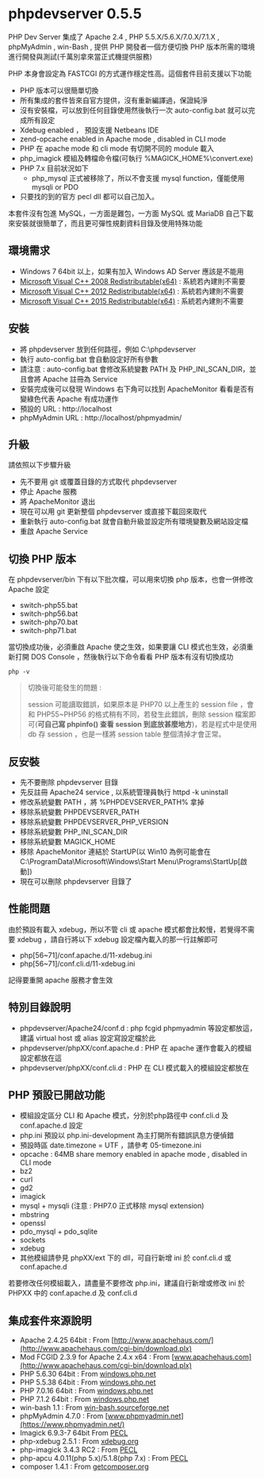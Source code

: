 phpdevserver 0.5.5
==================

PHP Dev Server 集成了 Apache 2.4 , PHP 5.5.X/5.6.X/7.0.X/7.1.X , phpMyAdmin , win-Bash , 提供 PHP 開發者一個方便切換 PHP 版本所需的環境進行開發與測試(千萬別拿來當正式機提供服務)

PHP 本身會設定為 FASTCGI 的方式運作穩定性高。這個套件目前支援以下功能

- PHP 版本可以很簡單切換
- 所有集成的套件皆來自官方提供，沒有重新編譯過，保證純淨
- 沒有安裝檔，可以放到任何目錄使用然後執行一次 auto-config.bat 就可以完成所有設定
- Xdebug enabled ， 預設支援 Netbeans IDE
- zend-opcache enabled in Apache mode , disabled in CLI mode
- PHP 在 apache mode 和 cli mode 有切開不同的 module 載入
- php\_imagick 模組及轉檔命令檔(可執行 %MAGICK\_HOME%\convert.exe)
- PHP 7.x 目前狀況如下
  - php_mysql 正式被移除了，所以不會支援 mysql function，僅能使用 mysqli or PDO
- 只要找的到的官方 pecl dll 都可以自己加入。 



本套件沒有包進 MySQL，一方面是難包，一方面 MySQL 或 MariaDB 自己下載來安裝就很簡單了，而且更可彈性規劃資料目錄及使用特殊功能

## 環境需求 ##

- Windows 7 64bit 以上，如果有加入 Windows AD Server 應該是不能用
- [Microsoft Visual C++ 2008 Redistributable(x64)](https://www.microsoft.com/zh-tw/download/details.aspx?id=2092) : 系統若內建則不需要
- [Microsoft Visual C++ 2012 Redistributable(x64)](https://www.microsoft.com/zh-TW/download/details.aspx?id=30679) : 系統若內建則不需要
- [Microsoft Visual C++ 2015 Redistributable(x64)](https://www.microsoft.com/en-us/download/details.aspx?id=48145) : 系統若內建則不需要

## 安裝 ##

- 將 phpdevserver 放到任何路徑，例如 C:\phpdevserver
- 執行 auto-config.bat 會自動設定好所有參數
- 請注意 : auto-config.bat 會修改系統變數 PATH 及 PHP\_INI\_SCAN\_DIR，並且會將 Apache 註冊為 Service
- 安裝完成後可以發現 Windows 右下角可以找到 ApacheMonitor 看看是否有變綠色代表 Apache 有成功運作
- 預設的 URL : http://localhost
- phpMyAdmin URL : http://localhost/phpmyadmin/

## 升級 ##

請依照以下步驟升級

- 先不要用 git 或覆蓋目錄的方式取代 phpdevserver
- 停止 Apache 服務
- 將 ApacheMonitor 退出
- 現在可以用 git 更新整個 phpdevserver 或直接下載回來取代
- 重新執行 auto-config.bat 就會自動升級並設定所有環境變數及網站設定檔
- 重啟 Apache Service


## 切換 PHP 版本 ##

在 phpdevserver/bin 下有以下批次檔，可以用來切換 php 版本，也會一併修改 Apache 設定

- switch-php55.bat
- switch-php56.bat
- switch-php70.bat
- switch-php71.bat

當切換成功後，必須重啟 Apache 使之生效，如果要讓 CLI 模式也生效，必須重新打開 DOS Console ，然後執行以下命令看看 PHP 版本有沒有切換成功

~~~
php -v
~~~

> 切換後可能發生的問題 :
> 
> session 可能讀取錯誤，如果原本是 PHP70 以上產生的 session file ，會和 PHP55~PHP56 的格式稍有不同，若發生此錯誤，刪除 session 檔案即可(**可自己寫 phpinfo() 查看 session 到底放甚麼地方**)，若是程式中是使用 db 存 session ，也是一樣將 session table 整個清掉才會正常。



## 反安裝 ##

- 先不要刪除 phpdevserver 目錄
- 先反註冊 Apache24 service , 以系統管理員執行 httpd -k uninstall
- 修改系統變數 PATH ，將 %PHPDEVSERVER_PATH% 拿掉
- 移除系統變數 PHPDEVSERVER_PATH
- 移除系統變數 PHPDEVSERVER\_PHP\_VERSION
- 移除系統變數 PHP\_INI\_SCAN_DIR
- 移除系統變數 MAGICK\_HOME
- 移除 ApacheMonitor 連結於 StartUP(以 Win10 為例可能會在 C:\ProgramData\Microsoft\Windows\Start Menu\Programs\StartUp[啟動])
- 現在可以刪除 phpdevserver 目錄了

## 性能問題 ##

由於預設有載入 xdebug，所以不管 cli 或 apache 模式都會比較慢，若覺得不需要 xdebug ，請自行將以下 xdebug 設定檔內載入的那一行註解即可

 - php[56~71]/conf.apache.d/11-xdebug.ini
 - php[56~71]/conf.cli.d/11-xdebug.ini


記得要重開 apache 服務才會生效



## 特別目錄說明 ##

- phpdevserver/Apache24/conf.d : php fcgid phpmyadmin 等設定都放這，建議 virtual host 或 alias 設定寫設定檔於此
- phpdevserver/phpXX/conf.apache.d : PHP 在 apache 運作會載入的模組設定都放在這
- phpdevserver/phpXX/conf.cli.d : PHP 在 CLI 模式載入的模組設定都放在

## PHP 預設已開啟功能 ##

- 模組設定區分 CLI 和 Apache 模式，分別於php路徑中 conf.cli.d 及 conf.apache.d 設定
- php.ini 預設以 php.ini-development 為主打開所有錯誤訊息方便偵錯
- 預設時區 date.timezone = UTF ，請參考 05-timezone.ini
- opcache : 64MB share memory enabled in apache mode , disabled in CLI mode
- bz2
- curl
- gd2
- imagick
- mysql + mysqli (注意 : PHP7.0 正式移除 mysql extension)
- mbstring
- openssl
- pdo_mysql + pdo_sqlite
- sockets
- xdebug
- 其他模組請參見 phpXX/ext 下的 dll，可自行新增 ini 於 conf.cli.d 或 conf.apache.d

若要修改任何模組載入，請盡量不要修改 php.ini，建議自行新增或修改 ini 於 PHPXX 中的 conf.apache.d 及 conf.cli.d


## 集成套件來源說明 ##

- Apache 2.4.25 64bit : From [http://www.apachehaus.com/](http://www.apachehaus.com/cgi-bin/download.plx)
- Mod FCGID 2.3.9 for Apache 2.4.x x64 : From [www.apachehaus.com](http://www.apachehaus.com/cgi-bin/download.plx)
- PHP 5.6.30 64bit : From [windows.php.net](http://windows.php.net/download/)
- PHP 5.5.38 64bit : From [windows.php.net](http://windows.php.net/download/)
- PHP 7.0.16 64bit : From [windows.php.net](http://windows.php.net/download/)
- PHP 7.1.2 64bit : From [windows.php.net](http://windows.php.net/download/)
- win-bash 1.1 : From [win-bash.sourceforge.net](http://win-bash.sourceforge.net/)
- phpMyAdmin 4.7.0 : From [www.phpmyadmin.net](https://www.phpmyadmin.net/)
- Imagick 6.9.3-7 64bit From [PECL](http://windows.php.net/downloads/pecl/deps/)
- php-xdebug 2.5.1 : From [xdebug.org](http://xdebug.org/)
- php-imagick 3.4.3 RC2 : From [PECL](http://windows.php.net/downloads/pecl/releases/imagick/)
- php-apcu 4.0.11(php 5.x)/5.1.8(php 7.x) : From [PECL](https://pecl.php.net/package/APCu)
- composer 1.4.1 : From [getcomposer.org](https://getcomposer.org )
